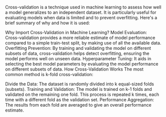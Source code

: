 Cross-validation is a technique used in machine learning to assess how well a model generalizes to an independent dataset. It is particularly useful for evaluating models when data is limited and to prevent overfitting. Here's a brief summary of why and how it is used:

Why Import Cross-Validation in Machine Learning?
Model Evaluation: Cross-validation provides a more reliable estimate of model performance compared to a simple train-test split, by making use of all the available data.
Overfitting Prevention: By training and validating the model on different subsets of data, cross-validation helps detect overfitting, ensuring the model performs well on unseen data.
Hyperparameter Tuning: It aids in selecting the best model parameters by evaluating the model performance on different subsets of data.
How Cross-Validation Works
The most common method is k-fold cross-validation:

Divide the Data: The dataset is randomly divided into k equal-sized folds (subsets).
Training and Validation: The model is trained on k-1 folds and validated on the remaining one fold. This process is repeated k times, each time with a different fold as the validation set.
Performance Aggregation: The results from each fold are averaged to give an overall performance estimate.
